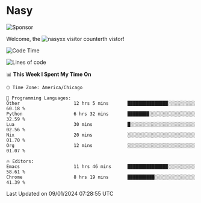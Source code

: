 # Nasy

<!--
<p align="center">
<img height="200" src="https://github-readme-stats.vercel.app/api?username=nasyxx&count_private=true&show_icons=true&theme=dracula&include_all_commits=true"/>
<img height="200" src="https://github-readme-stats.vercel.app/api/top-langs/?username=nasyxx&theme=dracula&hide=html,jupyter+notebook&count_private=true&show_icons=true"/>
</p>

  
----------------
-->

![Sponsor](https://img.shields.io/static/v1.svg?label=Sponsor&message=%E2%9D%A4&logo=GitHub&style=flat&color=pink)
 
Welcome, the ![nasyxx visitor counter](https://count.getloli.com/get/@nasyxx?theme=rule34)th vistor!
 
<!--START_SECTION:waka-->
![Code Time](http://img.shields.io/badge/Code%20Time-4%2C202%20hrs%2034%20mins-blue)

![Lines of code](https://img.shields.io/badge/From%20Hello%20World%20I%27ve%20Written-6.3%20million%20lines%20of%20code-blue)

📊 **This Week I Spent My Time On** 

```text
🕑︎ Time Zone: America/Chicago

💬 Programming Languages: 
Other                    12 hrs 5 mins       ███████████████░░░░░░░░░░   60.18 % 
Python                   6 hrs 32 mins       ████████░░░░░░░░░░░░░░░░░   32.59 % 
Lua                      30 mins             █░░░░░░░░░░░░░░░░░░░░░░░░   02.56 % 
Nix                      20 mins             ░░░░░░░░░░░░░░░░░░░░░░░░░   01.70 % 
Org                      12 mins             ░░░░░░░░░░░░░░░░░░░░░░░░░   01.07 % 

🔥 Editors: 
Emacs                    11 hrs 46 mins      ███████████████░░░░░░░░░░   58.61 % 
Chrome                   8 hrs 19 mins       ██████████░░░░░░░░░░░░░░░   41.39 % 
```


 Last Updated on 09/01/2024 07:28:55 UTC
<!--END_SECTION:waka-->

<!-- ![visitors](https://visitor-badge.laobi.icu/badge?page_id=nasyxx.nasyxx) -->
